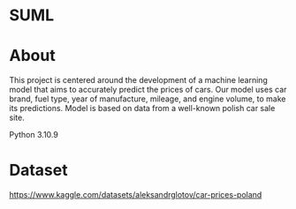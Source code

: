 # SUML

# About
This project is centered around the development of a machine learning model that aims to accurately predict the prices of cars. Our model uses car brand, fuel type, year of manufacture, mileage, and engine volume, to make its predictions. Model is based on data from a well-known polish car sale site.

Python 3.10.9

# Dataset 
https://www.kaggle.com/datasets/aleksandrglotov/car-prices-poland
